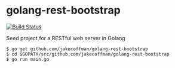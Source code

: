 golang-rest-bootstrap
=====================

[![Build Status](https://secure.travis-ci.org/jakecoffman/golang-rest-bootstrap.png?branch=master)](http://travis-ci.org/jakecoffman/golang-rest-bootstrap)


Seed project for a RESTful web server in Golang

```
$ go get github.com/jakecoffman/golang-rest-bootstrap
$ cd $GOPATH/src/github.com/jakecoffman/golang-rest-bootstrap
$ go run main.go
```
